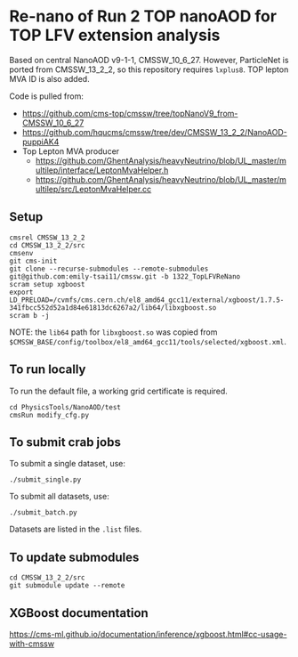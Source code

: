# Re-nano of Run 2 TOP nanoAOD for TOP LFV extension analysis

Based on central NanoAOD v9-1-1, CMSSW_10_6_27. However, ParticleNet is ported from CMSSW_13_2_2, so this repository requires `lxplus8`. TOP lepton MVA ID is also added.

Code is pulled from:
- https://github.com/cms-top/cmssw/tree/topNanoV9_from-CMSSW_10_6_27
- https://github.com/hqucms/cmssw/tree/dev/CMSSW_13_2_2/NanoAOD-puppiAK4
- Top Lepton MVA producer
  - https://github.com/GhentAnalysis/heavyNeutrino/blob/UL_master/multilep/interface/LeptonMvaHelper.h
  - https://github.com/GhentAnalysis/heavyNeutrino/blob/UL_master/multilep/src/LeptonMvaHelper.cc

## Setup
```
cmsrel CMSSW_13_2_2
cd CMSSW_13_2_2/src
cmsenv
git cms-init
git clone --recurse-submodules --remote-submodules git@github.com:emily-tsai11/cmssw.git -b 1322_TopLFVReNano
scram setup xgboost
export LD_PRELOAD=/cvmfs/cms.cern.ch/el8_amd64_gcc11/external/xgboost/1.7.5-341fbcc552d52a1d84e61813dc6267a2/lib64/libxgboost.so
scram b -j
```
NOTE: the `lib64` path for `libxgboost.so` was copied from `$CMSSW_BASE/config/toolbox/el8_amd64_gcc11/tools/selected/xgboost.xml`.

## To run locally
To run the default file, a working grid certificate is required.
```
cd PhysicsTools/NanoAOD/test
cmsRun modify_cfg.py
```

## To submit crab jobs
To submit a single dataset, use:
```
./submit_single.py
```
To submit all datasets, use:
```
./submit_batch.py
```
Datasets are listed in the `.list` files.

## To update submodules
```
cd CMSSW_13_2_2/src
git submodule update --remote
```

## XGBoost documentation
https://cms-ml.github.io/documentation/inference/xgboost.html#cc-usage-with-cmssw
